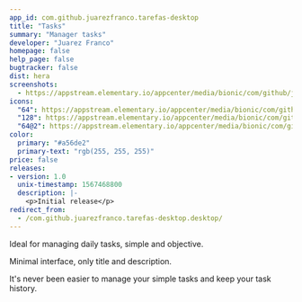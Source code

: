 ```yaml
---
app_id: com.github.juarezfranco.tarefas-desktop
title: "Tasks"
summary: "Manager tasks"
developer: "Juarez Franco"
homepage: false
help_page: false
bugtracker: false
dist: hera
screenshots:
  - https://appstream.elementary.io/appcenter/media/bionic/com/github/juarezfranco.tarefas-desktop/04A2804799B7348F180E60395B7EFDBC/screenshots/image-1_orig.png
icons:
  "64": https://appstream.elementary.io/appcenter/media/bionic/com/github/juarezfranco.tarefas-desktop/04A2804799B7348F180E60395B7EFDBC/icons/64x64/com.github.juarezfranco.tarefas-desktop_com.github.juarezfranco.tarefas-desktop.png
  "128": https://appstream.elementary.io/appcenter/media/bionic/com/github/juarezfranco.tarefas-desktop/04A2804799B7348F180E60395B7EFDBC/icons/128x128/com.github.juarezfranco.tarefas-desktop_com.github.juarezfranco.tarefas-desktop.png
  "64@2": https://appstream.elementary.io/appcenter/media/bionic/com/github/juarezfranco.tarefas-desktop/04A2804799B7348F180E60395B7EFDBC/icons/64x64@2/com.github.juarezfranco.tarefas-desktop_com.github.juarezfranco.tarefas-desktop.png
color:
  primary: "#a56de2"
  primary-text: "rgb(255, 255, 255)"
price: false
releases:
- version: 1.0
  unix-timestamp: 1567468800
  description: |-
    <p>Initial release</p>
redirect_from:
  - /com.github.juarezfranco.tarefas-desktop.desktop/
---
```


<p>Ideal for managing daily tasks, simple and objective.</p>
<p>Minimal interface, only title and description.</p>
<p>It&apos;s never been easier to manage your simple tasks and keep your task history.</p>